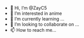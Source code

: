 - 👋 Hi, I’m @ZayC5
- 👀 I’m interested in anime
- 🌱 I’m currently learning ...
- 💞️ I’m looking to collaborate on ...
- 📫 How to reach me...

<!---
ZayC5/ZayC5 is a ✨ special ✨ repository because its `README.md` (this file) appears on your GitHub profile.
You can click the Preview link to take a look at your changes.
--->
